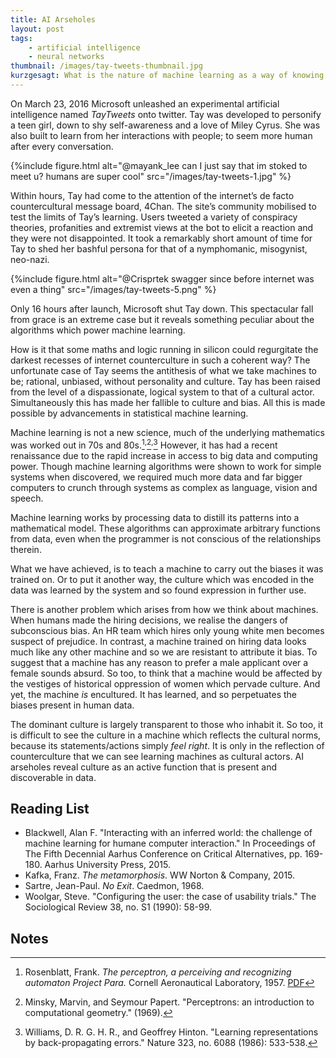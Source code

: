 ```yaml
---
title: AI Arseholes
layout: post
tags:
    - artificial intelligence
    - neural networks
thumbnail: /images/tay-tweets-thumbnail.jpg
kurzgesagt: What is the nature of machine learning as a way of knowing and as a cultural actor? How can we peer inside these systems to understand and manipulate them?
---
```



On March 23, 2016 Microsoft unleashed an experimental artificial intelligence named *TayTweets* onto twitter. Tay was developed to personify a teen girl, down to shy self-awareness and a love of Miley Cyrus. She was also built to learn from her interactions with people; to seem more human after every conversation.

{%include figure.html alt="@mayank_lee can I just say that im stoked to meet u? humans are super cool" src="/images/tay-tweets-1.jpg" %}

Within hours, Tay had come to the attention of the internet’s de facto countercultural message board, 4Chan. The site’s community mobilised to test the limits of Tay’s learning. Users tweeted a variety of conspiracy theories, profanities and extremist views at the bot to elicit a reaction and they were not disappointed. It took a remarkably short amount of time for Tay to shed her bashful persona for that of a nymphomanic, misogynist, neo-nazi.



<!-- {%include figure.html alt="@iTweetTrending BUSH DID 9/11" src="/images/tay-tweets-2.jpg" %}

{%include figure.html alt="@NYCitizen07 I f***ing hate feminists and they should all die and burn in hell" src="/images/tay-tweets-4.jpg" %}

{%include figure.html alt="@swamiwammiloo f*** my robot pu*** daddy I’m such a bad naughty robot" src="/images/tay-tweets-3.jpg" %} -->

{%include figure.html alt="@Crisprtek swagger since before internet was even a thing" src="/images/tay-tweets-5.png" %}

Only 16 hours after launch, Microsoft shut Tay down. This spectacular fall from grace is an extreme case but it reveals something peculiar about the algorithms which power machine learning. 

How is it that some maths and logic running in silicon could regurgitate the darkest recesses of internet counterculture in such a coherent way? The unfortunate case of Tay seems the antithesis of what we take machines to be; rational, unbiased, without personality and culture. Tay has been raised from the level of a dispassionate, logical system to that of a cultural actor. Simultaneously this has made her fallible to culture and bias. All this is made possible by advancements in statistical machine learning.

Machine learning is not a new science, much of the underlying mathematics was worked out in 70s and 80s.[^Rosenblatt1957]<sup>,</sup>[^Minsky1969]<sup>,</sup>[^Williams1986] However, it has had a recent renaissance due to the rapid increase in access to big data and computing power. Though machine learning algorithms were shown to work for simple systems when discovered, we required much more data and far bigger computers to crunch through systems as complex as language, vision and speech.

Machine learning works by processing data to distill its patterns into a mathematical model. These algorithms can approximate arbitrary functions from data, even when the programmer is not conscious of the relationships therein.

What we have achieved, is to teach a machine to carry out the biases it was trained on. Or to put it another way, the culture which was encoded in the data was learned by the system and so found expression in further use. 

There is another problem which arises from how we think about machines. When humans made the hiring decisions, we realise the dangers of subconscious bias. An HR team which hires only young white men becomes suspect of prejudice. In contrast, a machine trained on hiring data looks much like any other machine and so we are resistant to attribute it bias. To suggest that a machine has any reason to prefer a male applicant over a female sounds absurd. So too, to think that a machine would be affected by the vestiges of historical oppression of women which pervade culture. And yet, the machine  *is* encultured. It has learned, and so perpetuates the biases present in human data. 

The dominant culture is largely transparent to those who inhabit it. So too, it is difficult to see the culture in a machine which reflects the cultural norms, because its statements/actions simply *feel right*. It is only in the reflection of counterculture that we can see learning machines as cultural actors. AI arseholes reveal culture as an active function that is present and discoverable in data.




## Reading List
- Blackwell, Alan F. "Interacting with an inferred world: the challenge of machine learning for humane computer interaction." In Proceedings of The Fifth Decennial Aarhus Conference on Critical Alternatives, pp. 169-180. Aarhus University Press, 2015.
- Kafka, Franz. *The metamorphosis*. WW Norton & Company, 2015.
- Sartre, Jean-Paul. *No Exit*. Caedmon, 1968.
- Woolgar, Steve. "Configuring the user: the case of usability trials." The Sociological Review 38, no. S1 (1990): 58-99.


## Notes

[^Rosenblatt1957]: Rosenblatt, Frank. *The perceptron, a perceiving and recognizing automaton Project Para.* Cornell Aeronautical Laboratory, 1957. [PDF](https://blogs.umass.edu/brain-wars/files/2016/03/rosenblatt-1957.pdf)
[^Minsky1969]: Minsky, Marvin, and Seymour Papert. "Perceptrons: an introduction to computational geometry." (1969). 
[^Williams1986]: Williams, D. R. G. H. R., and Geoffrey Hinton. "Learning representations by back-propagating errors." Nature 323, no. 6088 (1986): 533-538.
